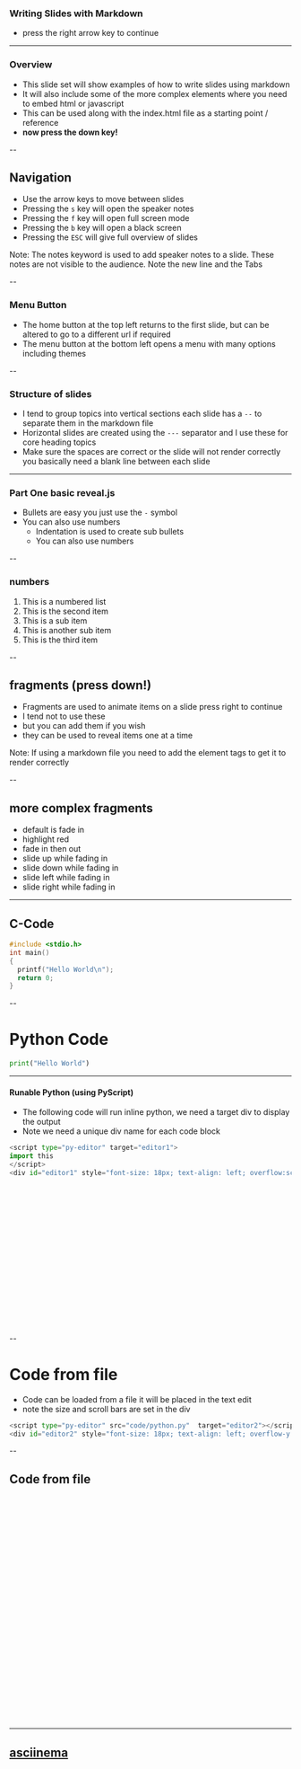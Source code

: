 ### Writing Slides with Markdown

- press the right arrow key to continue


---

### Overview

- This slide set will show examples of how to write slides using markdown
- It will also include some of the more complex elements where you need to embed html or javascript
- This can be used along with the index.html file as a starting point / reference
- **now press the down key!**

--

## Navigation 

- Use the arrow keys to move between slides
- Pressing the ```s``` key will open the speaker notes
- Pressing the ```f``` key will open full screen mode
- Pressing the ```b``` key will open a black screen
- Pressing the ```ESC``` will give full overview of slides

Note:
  The notes keyword is used to add speaker notes to a slide. 
  These notes are not visible to the audience.
  Note the new line and the Tabs

--

### Menu Button

- The home button at the top left returns to the first slide, but can be altered to go to a different url if required
- The menu button at the bottom left opens a menu with many options including themes 

--


### Structure of slides

- I tend to group topics into vertical sections each slide has a ```--``` to separate them in the markdown file
- Horizontal slides are created using the ```---``` separator and I use these for core heading topics 
- Make sure the spaces are correct or the slide will not render correctly you basically need a blank line between each slide

---


### Part One basic reveal.js

- Bullets are easy you just use the ```-``` symbol
- You can also use numbers
  - Indentation is used to create sub bullets
  - You can also use numbers

--

### numbers

1. This is a numbered list
2. This is the second item
  1. This is a sub item
  2. This is another sub item
3. This is the third item

--

## fragments (press down!)

* Fragments are used to animate items on a slide press right to continue <!-- .element: class="fragment" -->
* I tend not to use these <!-- .element: class="fragment" -->
* but you can add them if you wish <!-- .element: class="fragment" -->
* they can be used to reveal items one at a time <!-- .element: class="fragment" -->

Note:
  If using a markdown file you need to add the element tags to get it to render correctly

--

## more complex fragments

* default is fade in <!-- .element: class="fragment" -->
* highlight red <!-- .element: class="fragment highlight-red" -->
* fade in then out <!-- .element: class="fragment fade-in-then-out" -->
* slide up while fading in <!-- .element: class="fragment fade-up" -->
* slide down while fading in <!-- .element: class="fragment fade-down" -->
* slide left while fading in <!-- .element: class="fragment fade-left" -->
* slide right while fading in <!-- .element: class="fragment fade-right" -->



---

## C-Code

```c
#include <stdio.h>
int main()
{
  printf("Hello World\n");
  return 0;
}
```

--

# Python Code

```python
print("Hello World")
```

---

#### Runable Python (using PyScript)

- The following code will run inline python, we need a target div to display the output
- Note we need a unique div name for each code block

```python
<script type="py-editor" target="editor1">
import this
</script>
<div id="editor1" style="font-size: 18px; text-align: left; overflow:scroll; height:250px;"></div>
```

<script type="py-editor" target="editor1">
import this
</script>
<div id="editor1" style="font-size: 18px; text-align: left; overflow:scroll; height:250px;"></div>


--

# Code from file

- Code can be loaded from a file it will be placed in the text edit
- note the size and scroll bars are set in the div

```python
<script type="py-editor" src="code/python.py"  target="editor2"></script>
<div id="editor2" style="font-size: 18px; text-align: left; overflow-y: scroll; height:400px;"></div>
```

--

## Code from file

<script type="py-editor" src="code/python.py"  target="editor2"></script>
<div id="editor2" style="font-size: 18px; text-align: left; overflow-y: scroll; height:400px;"></div>


---

## [asciinema](https://asciinema.org/)


<asciinema-player src="example.asc" cols=120 rows=30></asciinema-player>

